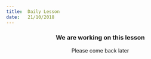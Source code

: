 ```yaml
---
title:  Daily Lesson
date:   21/10/2018
---
```


### <center>We are working on this lesson</center>
<center>Please come back later</center>